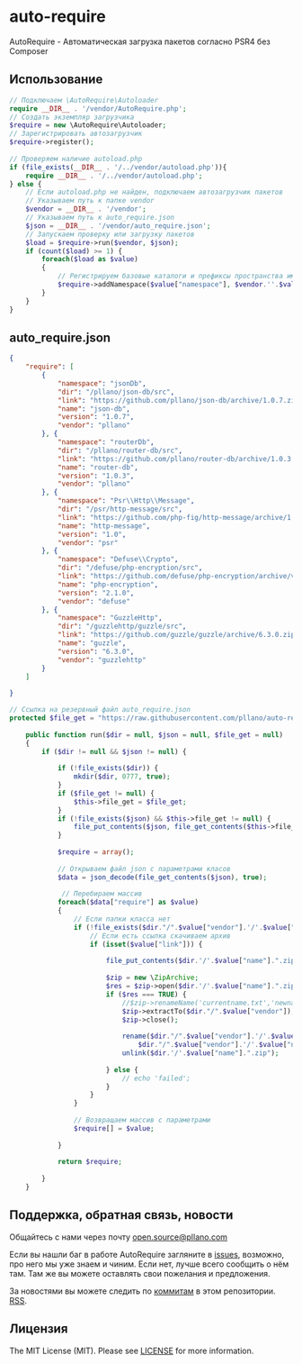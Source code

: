 # auto-require
AutoRequire - Автоматическая загрузка пакетов согласно PSR4 без Composer
## Использование
```php
// Подключаем \AutoRequire\Autoloader
require __DIR__ . '/vendor/AutoRequire.php';
// Создать экземпляр загрузчика
$require = new \AutoRequire\Autoloader;
// Зарегистрировать автозагрузчик
$require->register();
 
// Проверяем наличие autoload.php
if (file_exists(__DIR__ . '/../vendor/autoload.php')){
    require __DIR__ . '/../vendor/autoload.php';
} else {
    // Если autoload.php не найден, подключаем автозагрузчик пакетов
    // Указываем путь к папке vendor
    $vendor = __DIR__ . '/vendor';
    // Указываем путь к auto_require.json
    $json = __DIR__ . '/vendor/auto_require.json';
    // Запускаем проверку или загрузку пакетов
    $load = $require->run($vendor, $json);
    if (count($load) >= 1) {
        foreach($load as $value)
        {
            // Регистрируем базовые каталоги и префиксы пространства имен
            $require->addNamespace($value["namespace"], $vendor.''.$value["dir"]);
        }
    }
}
```
## auto_require.json
```json
{
    "require": [
        {
            "namespace": "jsonDb",
            "dir": "/pllano/json-db/src",
            "link": "https://github.com/pllano/json-db/archive/1.0.7.zip",
            "name": "json-db",
            "version": "1.0.7",
            "vendor": "pllano"
        }, {
            "namespace": "routerDb",
            "dir": "/pllano/router-db/src",
            "link": "https://github.com/pllano/router-db/archive/1.0.3.zip",
            "name": "router-db",
            "version": "1.0.3",
            "vendor": "pllano"
        }, {
            "namespace": "Psr\\Http\\Message",
            "dir": "/psr/http-message/src",
            "link": "https://github.com/php-fig/http-message/archive/1.0.zip",
            "name": "http-message",
            "version": "1.0",
            "vendor": "psr"
        }, {
            "namespace": "Defuse\\Crypto",
            "dir": "/defuse/php-encryption/src",
            "link": "https://github.com/defuse/php-encryption/archive/v2.1.0.zip",
            "name": "php-encryption",
            "version": "2.1.0",
            "vendor": "defuse"
        }, {
            "namespace": "GuzzleHttp",
            "dir": "/guzzlehttp/guzzle/src",
            "link": "https://github.com/guzzle/guzzle/archive/6.3.0.zip",
            "name": "guzzle",
            "version": "6.3.0",
            "vendor": "guzzlehttp"
        }
    ]
    
}
```

```php
// Ссылка на резервный файл auto_require.json
protected $file_get = "https://raw.githubusercontent.com/pllano/auto-require/master/auto_require.json";
 
    public function run($dir = null, $json = null, $file_get = null)
    {
        if ($dir != null && $json != null) {
            
            if (!file_exists($dir)) {
                mkdir($dir, 0777, true);
            }
            if ($file_get != null) {
                $this->file_get = $file_get;
            }
            if (!file_exists($json) && $this->file_get != null) {
                file_put_contents($json, file_get_contents($this->file_get));
            }
 
            $require = array();
 
            // Открываем файл json с параметрами класов
            $data = json_decode(file_get_contents($json), true);
 
             // Перебираем массив
            foreach($data["require"] as $value)
            {
                // Если папки класса нет
                if (!file_exists($dir."/".$value["vendor"].'/'.$value["name"])) {
                    // Если есть ссылка скачиваем архив
                    if (isset($value["link"])) {
 
                        file_put_contents($dir.'/'.$value["name"].".zip", file_get_contents($value["link"]));
 
                        $zip = new \ZipArchive;
                        $res = $zip->open($dir.'/'.$value["name"].".zip");
                        if ($res === TRUE) {
                            //$zip->renameName('currentname.txt','newname.txt');
                            $zip->extractTo($dir."/".$value["vendor"]);
                            $zip->close();
 
                            rename($dir."/".$value["vendor"].'/'.$value["name"]."-".$value["version"],
                                $dir."/".$value["vendor"].'/'.$value["name"]);
                            unlink($dir.'/'.$value["name"].".zip");
 
                        } else {
                            // echo 'failed';
                        }
                    }
                }
 
                // Возвращаем массив с параметрами
                $require[] = $value;
 
            }
 
            return $require;
 
        }
    }
```
<a name="feedback"></a>
## Поддержка, обратная связь, новости
Общайтесь с нами через почту open.source@pllano.com

Если вы нашли баг в работе AutoRequire загляните в
[issues](https://github.com/pllano/auto-require/issues), возможно, про него мы уже знаем и
чиним. Если нет, лучше всего сообщить о нём там. Там же вы можете оставлять свои
пожелания и предложения.

За новостями вы можете следить по
[коммитам](https://github.com/pllano/auto-require/commits/master) в этом репозитории.
[RSS](https://github.com/pllano/auto-require/commits/master.atom).

Лицензия
-------

The MIT License (MIT). Please see [LICENSE](https://github.com/pllano/auto-require/edit/master/LICENSE) for more information.
